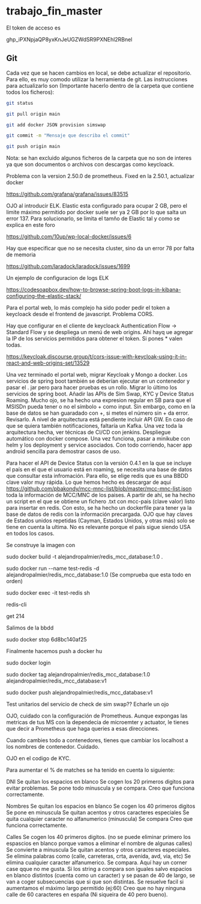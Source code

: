 # trabajo_fin_master

El token de acceso es


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

## Git

Cada vez que se hacen cambios en local, se debe actualizar el repositorio. Para ello, es muy comodo utilizar la herramienta de git. Las instrucciones para actualizarlo son (Importante hacerlo dentro de la carpeta que contiene todos los ficheros):

```bash
git status
```
```bash
git pull origin main
```
```bash
git add docker JSON provision simswap

```
```bash
git commit -m "Mensaje que describa el commit"

```

```bash
git push origin main

```
Nota: se han excluido algunos ficheros de la carpeta que no son de interes ya que son documentos o archivos con descargas como keycloack.


Problema con la version 2.50.0 de prometheus. Fixed en la 2.50.1, actualizar docker

https://github.com/grafana/grafana/issues/83515

OJO al introducir ELK. Elastic esta configurado para ocupar 2 GB, pero el limite máximo permitido por docker suele ser ya 2 GB por lo que salta un error 137. Para solucionarlo, se limita el tamño de Elastic tal y como se explica en este foro

https://github.com/10up/wp-local-docker/issues/6

Hay que especificar que no se necesita cluster, sino da un error 78 por falta de memoria

https://github.com/laradock/laradock/issues/1699

Un ejemplo de configuracion de logs ELK

https://codesoapbox.dev/how-to-browse-spring-boot-logs-in-kibana-configuring-the-elastic-stack/

Para el portal web, lo más complejo ha sido poder pedir el token a keycloack desde el frontend de javascript. Problema CORS.

Hay que configurar en el cliente de keycloack Authentication Flow -> Standard Flow y se despliega un menú de web origins. Ahí hayq ue agregar la IP de los servicios permitidos para obtener el token. Si pones * valen todas.

https://keycloak.discourse.group/t/cors-issue-with-keycloak-using-it-in-react-and-web-origins-set/13529

Una vez terminado el portal web, migrar Keycloak y Mongo a docker. Los servicios de spring boot también se deberían ejecutar en un contenedor y pasar el . jar pero para hacer pruebas es un rollo. Migrar lo último los servicios de spring boot. Añadir las APIs de Sim Swap, KYC y Device Status Roaming. Mucho ojo, se ha hecho una expresion regular en SB para que el MSISDn pueda tener o no el símbolo + como input. Sin embargo, como en la base de datos se han guaradado con +, si metes el número sin + da error. Revisarlo. A nivel de arquitectura está pendiente incluir API GW. En caso de que se quiera también notificaciones, faltaría un Kafka. Una vez toda la arquitectura hecha, ver técnicas de CI/CD con jenkins. Despliegue automático con docker compose. Una vez funciona, pasar a minikube con helm y los deployment y service asociados. Con todo corriendo, hacer app android sencilla para demostrar casos de uso.

Para hacer el API de Device Status con la versión 0.4.1 en la que se incluye el país en el que el usuario está en roaming, se necesita una base de datos que consultar esta infromación. Para ello, se elige redis que es una BBDD clave valor muy rápida. Lo que hemos hecho es descargar de aquí https://github.com/pbakondy/mcc-mnc-list/blob/master/mcc-mnc-list.json toda la información de MCC/MNC de los paises. A partir de ahí, se ha hecho un script en el que se obtiene un fichero .txt con mcc-pais (clave valor) listo para insertar en redis. Con esto, se ha hecho un dockerfile para tener ya la base de datos de redis con la información precargada. OJO que hay claves de Estados unidos repetidas (Cayman, Estados Unidos, y otras más) solo se tiene en cuenta la ultima. No es relevante porque el país sigue siendo USA en todos los casos.

Se construye la imagen con 

sudo docker build -t alejandropalmier/redis_mcc_database:1.0 .

sudo docker run --name test-redis -d alejandropalmier/redis_mcc_database:1.0 (Se comprueba que esta todo en orden)

sudo docker exec -it test-redis sh

redis-cli

get 214

Salimos de la bbdd

sudo docker stop 6d8bc140af25

Finalmente hacemos push a docker hu

sudo docker login

sudo docker tag alejandropalmier/redis_mcc_database:1.0 alejandropalmier/redis_mcc_database:v1

sudo docker push alejandropalmier/redis_mcc_database:v1

Test unitarios del servicio de check de sim swap?? Echarle un ojo


OJO, cuidado con la configuración de Prometheus. Aunque expongas las metricas de tus MS con la dependecia de microemter y actuator, le tienes que decir a Prometheus que haga queries a esas direcciones.

Cuando cambies todo a contenedores, tienes que cambiar los localhost a los nombres de contenedor. Cuidado.


OJO en el codigo de KYC.

Para aumentar el % de matches se ha tenido en cuenta lo siguiente:

DNI
Se quitan los espacios en blanco
Se cogen los 20 primeros digitos para evitar problemas.
Se pone todo minuscula y se compara.
Creo que funciona correctamente.

Nombres
Se quitan los espacios en blanco
Se cogen los 40 primeros digitos
Se pone en minuscula
Se quitan acentos y otros caracteres especiales
Se quita cualquier caracter no alfanumerico (minuscula)
Se compara
Creo que funciona correctamente.

Calles
Se cogen los 40 primeros digitos. (no se puede eliminar primero los espascios en blanco porque vamos a eliminar el nombre de algunas calles)
Se convierte a minuscula
Se quitan acentos y otros caracteres especiales.
Se elimina palabras como (calle, carreteras, crta, avenida, avd, via, etc)
Se elimina cualquier caracter alfanumerico.
Se compara.
Aquí hay un corner case qque no me gusta. Si los string a compara son iguales salvo espacios en blanco distintos (cuenta como un caracter) y se pasan de 40 de largo, se van a coger subsecuencias que si que son distintas.
Se resuelve facil si aumentamos el máximo largo permitido (ej:60) Creo que no hay ninguna calle de 60 caracteres en españa (Ni siqueira de 40 pero bueno).
